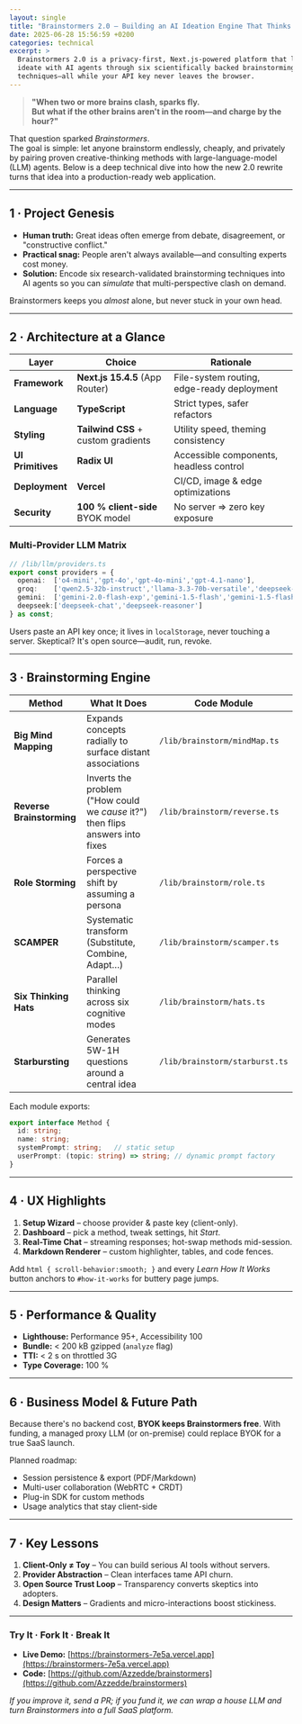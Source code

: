 ```yaml
---
layout: single
title: "Brainstormers 2.0 – Building an AI Ideation Engine That Thinks *with* You"
date: 2025-06-28 15:56:59 +0200
categories: technical
excerpt: >
  Brainstormers 2.0 is a privacy-first, Next.js-powered platform that lets you
  ideate with AI agents through six scientifically backed brainstorming
  techniques—all while your API key never leaves the browser.
---
```


> **"When two or more brains clash, sparks fly.  
> But what if the other brains aren't in the room—and charge by the hour?"**

That question sparked *Brainstormers*.  
The goal is simple: let anyone brainstorm endlessly, cheaply, and privately by
pairing proven creative-thinking methods with large-language-model (LLM)
agents. Below is a deep technical dive into how the new 2.0 rewrite turns that
idea into a production-ready web application.

---

## 1 · Project Genesis

- **Human truth:** Great ideas often emerge from debate, disagreement, or
  "constructive conflict."  
- **Practical snag:** People aren't always available—and consulting
  experts cost money.  
- **Solution:** Encode six research-validated brainstorming techniques into AI
  agents so you can *simulate* that multi-perspective clash on demand.

Brainstormers keeps you *almost* alone, but never stuck in your own head.

---

## 2 · Architecture at a Glance

| Layer             | Choice                                       | Rationale |
|-------------------|----------------------------------------------|-----------|
| **Framework**     | **Next.js 15.4.5** (App Router)              | File-system routing, edge-ready deployment |
| **Language**      | **TypeScript**                               | Strict types, safer refactors |
| **Styling**       | **Tailwind CSS** + custom gradients          | Utility speed, theming consistency |
| **UI Primitives** | **Radix UI**                                 | Accessible components, headless control |
| **Deployment**    | **Vercel**                                   | CI/CD, image & edge optimizations |
| **Security**      | **100 % client-side** BYOK model             | No server => zero key exposure |

### Multi-Provider LLM Matrix

```ts
// /lib/llm/providers.ts
export const providers = {
  openai:  ['o4-mini','gpt-4o','gpt-4o-mini','gpt-4.1-nano'],
  groq:    ['qwen2.5-32b-instruct','llama-3.3-70b-versatile','deepseek-r1-distill-llama-70b'],
  gemini:  ['gemini-2.0-flash-exp','gemini-1.5-flash','gemini-1.5-flash-8b'],
  deepseek:['deepseek-chat','deepseek-reasoner']
} as const;
```

Users paste an API key once; it lives in `localStorage`, never touching a
server. Skeptical? It's open source—audit, run, revoke.

---

## 3 · Brainstorming Engine

| Method                    | What It Does                                                                   | Code Module                    |
| ------------------------- | ------------------------------------------------------------------------------ | ------------------------------ |
| **Big Mind Mapping**      | Expands concepts radially to surface distant associations                      | `/lib/brainstorm/mindMap.ts`   |
| **Reverse Brainstorming** | Inverts the problem ("How could we *cause* it?") then flips answers into fixes | `/lib/brainstorm/reverse.ts`   |
| **Role Storming**         | Forces a perspective shift by assuming a persona                               | `/lib/brainstorm/role.ts`      |
| **SCAMPER**               | Systematic transform (Substitute, Combine, Adapt…)                             | `/lib/brainstorm/scamper.ts`   |
| **Six Thinking Hats**     | Parallel thinking across six cognitive modes                                   | `/lib/brainstorm/hats.ts`      |
| **Starbursting**          | Generates 5W-1H questions around a central idea                                | `/lib/brainstorm/starburst.ts` |

Each module exports:

```ts
export interface Method {
  id: string;
  name: string;
  systemPrompt: string;   // static setup
  userPrompt: (topic: string) => string; // dynamic prompt factory
}
```

---

## 4 · UX Highlights

1. **Setup Wizard** – choose provider & paste key (client-only).
2. **Dashboard** – pick a method, tweak settings, hit *Start*.
3. **Real-Time Chat** – streaming responses; hot-swap methods mid-session.
4. **Markdown Renderer** – custom highlighter, tables, and code fences.

Add `html { scroll-behavior:smooth; }` and every *Learn How It Works* button
anchors to `#how-it-works` for buttery page jumps.

---

## 5 · Performance & Quality

* **Lighthouse:** Performance 95+, Accessibility 100
* **Bundle:** < 200 kB gzipped (`analyze` flag)
* **TTI:** < 2 s on throttled 3G
* **Type Coverage:** 100 %

---

## 6 · Business Model & Future Path

Because there's no backend cost, **BYOK keeps Brainstormers free**.
With funding, a managed proxy LLM (or on-premise) could replace BYOK for a true
SaaS launch.

Planned roadmap:

* Session persistence & export (PDF/Markdown)
* Multi-user collaboration (WebRTC + CRDT)
* Plug-in SDK for custom methods
* Usage analytics that stay client-side

---

## 7 · Key Lessons

1. **Client-Only ≠ Toy** – You can build serious AI tools without servers.
2. **Provider Abstraction** – Clean interfaces tame API churn.
3. **Open Source Trust Loop** – Transparency converts skeptics into adopters.
4. **Design Matters** – Gradients and micro-interactions boost stickiness.

---

### Try It · Fork It · Break It

* **Live Demo:** [https://brainstormers-7e5a.vercel.app](https://brainstormers-7e5a.vercel.app)
* **Code:** [https://github.com/Azzedde/brainstormers](https://github.com/Azzedde/brainstormers)

*If you improve it, send a PR; if you fund it, we can wrap a house LLM and turn
Brainstormers into a full SaaS platform.*
